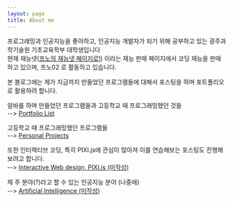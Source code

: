 ```yaml
---
layout: page
title: About me
---
```


프로그래밍과 인공지능을 좋아하고, 인공지능 개발자가 되기 위해 공부하고 있는 광주과학기술원 기초교육학부 대학생입니다   
현재 재능넷([프노의 재능넷 페이지로!](https://www.jaenung.net/?mid=view&no=25212)) 이라는 재능 판매 페이지에서 코딩 재능을 판매하고 있으며, 프노02 로 활동하고 있습니다.   

본 블로그에는 제가 지금까지 만들었던 프로그램들에 대해서 포스팅을 하며 포트폴리오로 활용하려 합니다.    
   
알바를 하며 만들었던 프로그램들과 고등학교 때 프로그래밍했던 것들   
--> [Portfolio List](https://brankein.github.io/2020-11-04-potfolio-list/)   

고등학교 때 프로그래밍했던 프로그램들      
--> [Personal Projects](/404.html)   

또한 인터렉티브 코딩, 특히 PIXI.js에 관심이 많아져 이를 연습해보는 포스팅도 진행해보려고 합니다.   
--> [Interactive Web design, PIXI.js (미작성)](/404.html)

제 주 분야(?)라고 할 수 있는 인공지능 분야 (나중에)   
--> [Artificial Intelligence (미작성)](/404.html)
